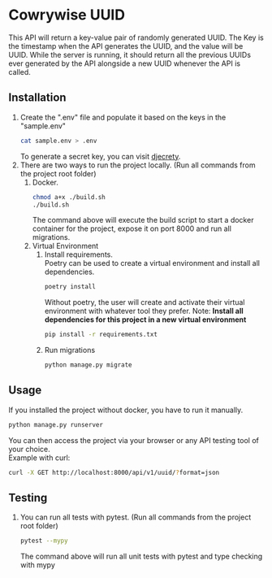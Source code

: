 # Cowrywise UUID
This API will return a key-value pair of randomly generated UUID. The Key is the timestamp when the API generates the UUID, and the value will be UUID. While the server is running, it should return all the previous UUIDs ever generated by the API alongside a new UUID whenever the API is called.

## Installation
1. Create the ".env" file and populate it based on the keys in the "sample.env"
   ```bash
   cat sample.env > .env
   ```
   To generate a secret key, you can visit [djecrety](https://djecrety.ir/).
2. There are two ways to run the project locally. (Run all commands from the project root folder)
    1. Docker. 
       ```bash
       chmod a+x ./build.sh
       ./build.sh
       ```
       The command above will execute the build script to start a docker container for the project,
   expose it on port 8000 and run all migrations.
    2. Virtual Environment
        1. Install requirements.  
           Poetry can be used to create a virtual environment and install all dependencies.
           ```bash
           poetry install
           ```
           Without poetry, the user will create and activate their virtual environment with whatever tool they prefer.
           Note: **Install all dependencies for this project in a new virtual environment**
           ```bash
           pip install -r requirements.txt
           ```
        2. Run migrations
           ```bash
           python manage.py migrate
           ```

## Usage
If you installed the project without docker, you have to run it manually.
```bash
python manage.py runserver
```
You can then access the project via your browser or any API testing tool of your choice.  
Example with curl:
```bash
curl -X GET http://localhost:8000/api/v1/uuid/?format=json
```

## Testing
1. You can run all tests with pytest. (Run all commands from the project root folder)
   ```bash
   pytest --mypy
   ```
   The command above will run all unit tests with pytest and type checking with mypy
